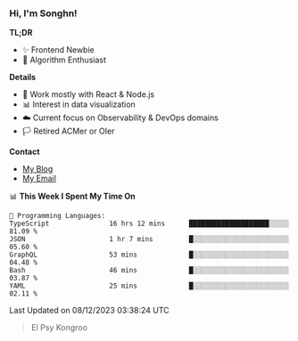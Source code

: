 ### Hi, I'm Songhn!

**TL;DR**

- ✨ Frontend Newbie
- 🎈 Algorithm Enthusiast

**Details**

- 🎯 Work mostly with React & Node.js
- 📊 Interest in data visualization
- ☁️ Current focus on Observability & DevOps domains
- 🏳️ Retired ACMer or OIer

**Contact**
- [My Blog](https://blog.songhn.com)
- [My Email](mailto:songhn233@gmail.com)

<!--START_SECTION:waka-->
📊 **This Week I Spent My Time On** 

```text
💬 Programming Languages: 
TypeScript               16 hrs 12 mins      ████████████████████░░░░░   81.09 % 
JSON                     1 hr 7 mins         █░░░░░░░░░░░░░░░░░░░░░░░░   05.60 % 
GraphQL                  53 mins             █░░░░░░░░░░░░░░░░░░░░░░░░   04.48 % 
Bash                     46 mins             █░░░░░░░░░░░░░░░░░░░░░░░░   03.87 % 
YAML                     25 mins             █░░░░░░░░░░░░░░░░░░░░░░░░   02.11 % 
```


 Last Updated on 08/12/2023 03:38:24 UTC
<!--END_SECTION:waka-->

> El Psy Kongroo
